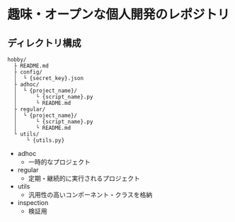 # 趣味・オープンな個人開発のレポジトリ

## ディレクトリ構成

```
hobby/
  ├ README.md
  ├ config/
  │  └ {secret_key}.json
  ├ adhoc/
  │  └ {project_name}/
  │      └ {script_name}.py
  │      └ README.md
  ├ regular/
  │  └ {project_name}/
  │      └ {script_name}.py
  │      └ README.md
  └ utils/
      └ {utils.py}
```

- adhoc
  - 一時的なプロジェクト
- regular
  - 定期・継続的に実行されるプロジェクト
- utils
  - 汎用性の高いコンポーネント・クラスを格納
- inspection
  - 検証用
